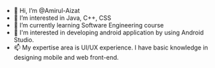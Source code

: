 - 👋 Hi, I’m @Amirul-Aizat
- 👀 I’m interested in Java, C++, CSS
- 🌱 I’m currently learning Software Engineering course
- 💞️ I'm interested in developing android application by using Android Studio.
- 📫 My expertise area is UI/UX experience. I have basic knowledge in designing mobile and web front-end.


<!---
Amirul-Aizat/Amirul-Aizat is a ✨ special ✨ repository because its `README.md` (this file) appears on your GitHub profile.
You can click the Preview link to take a look at your changes.
--->

